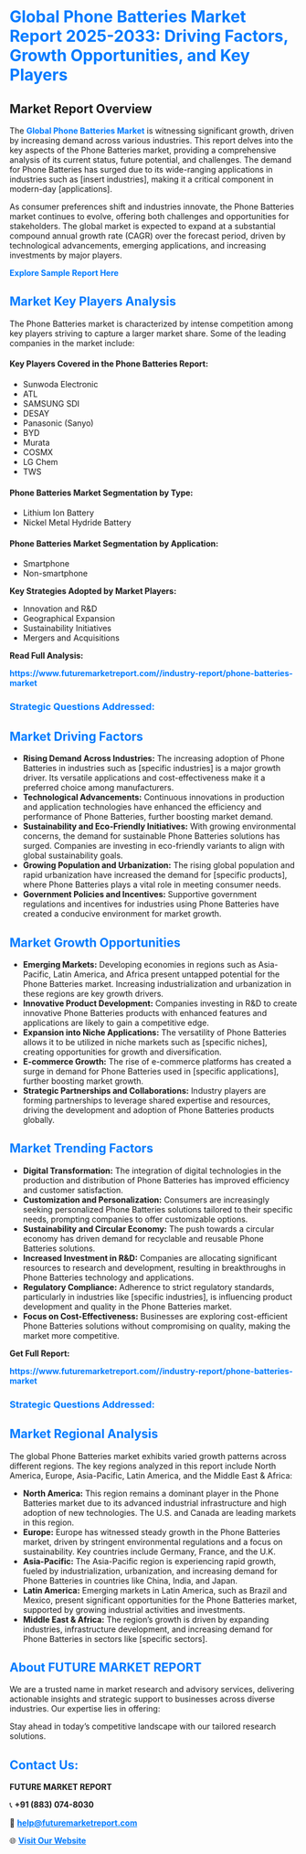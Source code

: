 <h1 style="color: #007BFF;">Global Phone Batteries Market Report 2025-2033: Driving Factors, Growth Opportunities, and Key Players</h1>

<section id="overview">
<h2>Market Report Overview</h2>
<p>The <a href="https://www.futuremarketreport.com//industry-report/phone-batteries-market" style="color: #007BFF; text-decoration: none;"><strong>Global Phone Batteries Market</strong></a> is witnessing significant growth, driven by increasing demand across various industries. This report delves into the key aspects of the Phone Batteries market, providing a comprehensive analysis of its current status, future potential, and challenges. The demand for Phone Batteries has surged due to its wide-ranging applications in industries such as [insert industries], making it a critical component in modern-day [applications].</p>
<p>As consumer preferences shift and industries innovate, the Phone Batteries market continues to evolve, offering both challenges and opportunities for stakeholders. The global market is expected to expand at a substantial compound annual growth rate (CAGR) over the forecast period, driven by technological advancements, emerging applications, and increasing investments by major players.</p>
</section>

<section id="overview">
<p><a href="https://www.futuremarketreport.com//request-sample/reportId=82334" style="color: #007BFF; text-decoration: none;"><strong>Explore Sample Report Here</strong></a></p>
</section>

<section id="key-players">
<h2 style="color: #007BFF;">Market Key Players Analysis</h2>
<p>The Phone Batteries market is characterized by intense competition among key players striving to capture a larger market share. Some of the leading companies in the market include:</p>
<h4>Key Players Covered in the Phone Batteries Report:</h4>
<ul><li>Sunwoda Electronic</li><li>ATL</li><li>SAMSUNG SDI</li><li>DESAY</li><li>Panasonic (Sanyo)</li><li>BYD</li><li>Murata</li><li>COSMX</li><li>LG Chem</li><li>TWS</li></ul>
<h4>Phone Batteries Market Segmentation by Type:</h4>
<ul><li>Lithium Ion Battery</li><li>Nickel Metal Hydride Battery</li></ul>

<h4>Phone Batteries Market Segmentation by Application:</h4>
<ul><li>Smartphone</li><li>Non-smartphone</li></ul>
<p><strong>Key Strategies Adopted by Market Players:</strong></p>
<ul>
<li>Innovation and R&D</li>
<li>Geographical Expansion</li>
<li>Sustainability Initiatives</li>
<li>Mergers and Acquisitions</li>
</ul>
</section>

<section>
<p><strong>Read Full Analysis: </strong></p><a href="https://www.futuremarketreport.com//industry-report/phone-batteries-market" style="color: #007BFF; text-decoration: none;"><strong>https://www.futuremarketreport.com//industry-report/phone-batteries-market</strong></a>
<h3 style="color: #007BFF;">Strategic Questions Addressed:</h3>
</section>

<section id="driving-factors">
<h2 style="color: #007BFF;">Market Driving Factors</h2>
<ul>
<li><strong>Rising Demand Across Industries:</strong> The increasing adoption of Phone Batteries in industries such as [specific industries] is a major growth driver. Its versatile applications and cost-effectiveness make it a preferred choice among manufacturers.</li>
<li><strong>Technological Advancements:</strong> Continuous innovations in production and application technologies have enhanced the efficiency and performance of Phone Batteries, further boosting market demand.</li>
<li><strong>Sustainability and Eco-Friendly Initiatives:</strong> With growing environmental concerns, the demand for sustainable Phone Batteries solutions has surged. Companies are investing in eco-friendly variants to align with global sustainability goals.</li>
<li><strong>Growing Population and Urbanization:</strong> The rising global population and rapid urbanization have increased the demand for [specific products], where Phone Batteries plays a vital role in meeting consumer needs.</li>
<li><strong>Government Policies and Incentives:</strong> Supportive government regulations and incentives for industries using Phone Batteries have created a conducive environment for market growth.</li>
</ul>
</section>

<section id="growth-opportunities">
<h2 style="color: #007BFF;">Market Growth Opportunities</h2>
<ul>
<li><strong>Emerging Markets:</strong> Developing economies in regions such as Asia-Pacific, Latin America, and Africa present untapped potential for the Phone Batteries market. Increasing industrialization and urbanization in these regions are key growth drivers.</li>
<li><strong>Innovative Product Development:</strong> Companies investing in R&D to create innovative Phone Batteries products with enhanced features and applications are likely to gain a competitive edge.</li>
<li><strong>Expansion into Niche Applications:</strong> The versatility of Phone Batteries allows it to be utilized in niche markets such as [specific niches], creating opportunities for growth and diversification.</li>
<li><strong>E-commerce Growth:</strong> The rise of e-commerce platforms has created a surge in demand for Phone Batteries used in [specific applications], further boosting market growth.</li>
<li><strong>Strategic Partnerships and Collaborations:</strong> Industry players are forming partnerships to leverage shared expertise and resources, driving the development and adoption of Phone Batteries products globally.</li>
</ul>
</section>

<section id="trending-factors">
<h2 style="color: #007BFF;">Market Trending Factors</h2>
<ul>
<li><strong>Digital Transformation:</strong> The integration of digital technologies in the production and distribution of Phone Batteries has improved efficiency and customer satisfaction.</li>
<li><strong>Customization and Personalization:</strong> Consumers are increasingly seeking personalized Phone Batteries solutions tailored to their specific needs, prompting companies to offer customizable options.</li>
<li><strong>Sustainability and Circular Economy:</strong> The push towards a circular economy has driven demand for recyclable and reusable Phone Batteries solutions.</li>
<li><strong>Increased Investment in R&D:</strong> Companies are allocating significant resources to research and development, resulting in breakthroughs in Phone Batteries technology and applications.</li>
<li><strong>Regulatory Compliance:</strong> Adherence to strict regulatory standards, particularly in industries like [specific industries], is influencing product development and quality in the Phone Batteries market.</li>
<li><strong>Focus on Cost-Effectiveness:</strong> Businesses are exploring cost-efficient Phone Batteries solutions without compromising on quality, making the market more competitive.</li>
</ul>
</section>

<section>
<p><strong>Get Full Report: </strong></p><a href="https://www.futuremarketreport.com//industry-report/phone-batteries-market" style="color: #007BFF; text-decoration: none;"><strong>https://www.futuremarketreport.com//industry-report/phone-batteries-market</strong></a>
<h3 style="color: #007BFF;">Strategic Questions Addressed:</h3>
</section>


<section id="regional-analysis">
<h2 style="color: #007BFF;">Market Regional Analysis</h2>
<p>The global Phone Batteries market exhibits varied growth patterns across different regions. The key regions analyzed in this report include North America, Europe, Asia-Pacific, Latin America, and the Middle East & Africa:</p>
<ul>
<li><strong>North America:</strong> This region remains a dominant player in the Phone Batteries market due to its advanced industrial infrastructure and high adoption of new technologies. The U.S. and Canada are leading markets in this region.</li>
<li><strong>Europe:</strong> Europe has witnessed steady growth in the Phone Batteries market, driven by stringent environmental regulations and a focus on sustainability. Key countries include Germany, France, and the U.K.</li>
<li><strong>Asia-Pacific:</strong> The Asia-Pacific region is experiencing rapid growth, fueled by industrialization, urbanization, and increasing demand for Phone Batteries in countries like China, India, and Japan.</li>
<li><strong>Latin America:</strong> Emerging markets in Latin America, such as Brazil and Mexico, present significant opportunities for the Phone Batteries market, supported by growing industrial activities and investments.</li>
<li><strong>Middle East & Africa:</strong> The region’s growth is driven by expanding industries, infrastructure development, and increasing demand for Phone Batteries in sectors like [specific sectors].</li>
</ul>
</section>

<footer>
<h2 style="color: #007BFF;">About FUTURE MARKET REPORT</h2>
<p>We are a trusted name in market research and advisory services, delivering actionable insights and strategic support to businesses across diverse industries. Our expertise lies in offering:</p>

<p>Stay ahead in today’s competitive landscape with our tailored research solutions.</p>

<h2 style="color: #007BFF;">Contact Us:</h2>
<p><strong>FUTURE MARKET REPORT</strong></p>
<p>📞 <strong>+91 (883) 074-8030</strong></p>
<p>📧 <strong><a href="mailto:help@futuremarketreport.com" style="color: #007BFF;">help@futuremarketreport.com</a></strong></p>
<p>🌐 <strong><a href="https://www.futuremarketreport.com/" style="color: #007BFF;">Visit Our Website</a></strong></p>
</footer>
